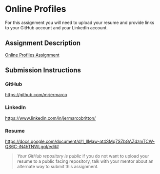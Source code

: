 # Online Profiles
For this assignment you will need to upload your resume and provide links to your GitHub account and your LinkedIn account.

## Assignment Description
[Online Profiles Assignment](https://education.launchcode.org/liftoff/modules/assignments/online-profiles)

## Submission Instructions
 
### GitHub

https://github.com/mrjermarco
 
### LinkedIn

https://www.linkedin.com/in/jermarcobritton/ 

### Resume

https://docs.google.com/document/d/1_llMaw-at4SMq7SZbGAZdzmTCW-QS6C-iN4hTNWLgqI/edit#

> *Your GitHub repository is public* if you do not want to upload your resume to a public facing repository, talk with your mentor about an alternate way to submit this assignment.
